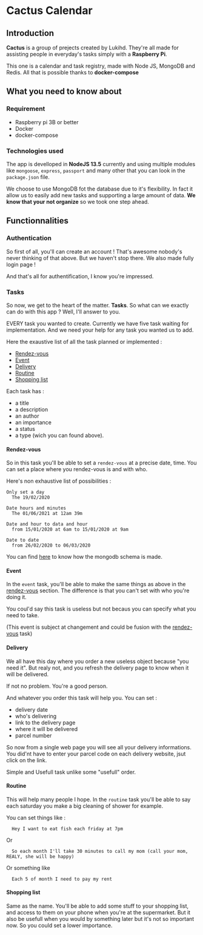 # Cactus Calendar

## Introduction

**Cactus** is a group of prejects created by Lukihd. They're all made for assisting people in everyday's tasks simply with a **Raspberry Pi**.

This one is a calendar and task registry, made with Node JS, MongoDB and Redis. All that is possible thanks to **docker-compose**

## What you need to know about

### Requirement

- Raspberry pi 3B or better
- Docker
- docker-compose

### Technologies used

The app is develloped in **NodeJS 13.5** currently and using multiple modules like `mongoose`, `express`, `passport` and many other that you can look in the `package.json` file.

We choose to use MongoDB fot the database due to it's flexibility. In fact it allow us to easily add new tasks and supporting a large amount of data. **We know that your not organize** so we took one step ahead.

## Functionnalities

### Authentication

So first of all, you'll can create an account ! That's awesome nobody's never thinking of that above. But we haven't stop there. We also made fully login page !

And that's all for authentification, I know you're impressed.

### Tasks

So now, we get to the heart of the matter. **Tasks**. So what can we exactly can do with this app ? Well, I'll answer to you.

EVERY task you wanted to create. Currently we have five task waiting for implementation. And we need your help for any task you wanted us to add.

Here the exaustive list of all the task planned or implemented :

- [Rendez-vous](#rendez-vous)
- [Event](#event)
- [Delivery](#delivery)
- [Routine](#routine)
- [Shopping list](#shopping-list)

Each task has :
- a title
- a description
- an author
- an importance
- a status
- a type (wich you can found above).

#### Rendez-vous

So in this task you'll be able to set a `rendez-vous` at a precise date, time. You can set a place where you rendez-vous is and with who.

Here's non exhaustive list of possibilities :
```
Only set a day
  The 19/02/2020

Date hours and minutes
  The 01/06/2021 at 12am 39m

Date and hour to data and hour
  from 15/01/2020 at 6am to 15/01/2020 at 9am

Date to date
  from 26/02/2020 to 06/03/2020
```

You can find [here](/resources/mongo-model.md) to know how the mongodb schema is made.

#### Event

In the `event` task, you'll be able to make the same things as above in the [rendez-vous](#rendez-vous) section. The difference is that you can't set with who you're doing it.

You coul'd say this task is useless but not becaus you can specify what you need to take.

(This event is subject at changement and could be fusion with the [rendez-vous](#rendez-vous) task)

#### Delivery

We all have this day where you order a new useless object because "you need it". But realy not, and you refresh the delivery page to know when it will be delivered. 

If not no problem. You're a good person.

And whatever you order this task will help you. You can set :
- delivery date
- who's delivering
- link to the delivery page
- where it will be delivered
- parcel number

So now from a single web page you will see all your delivery informations. You did'nt have to enter your parcel code on each delivery website, jsut click on the link.

Simple and Usefull task unlike some "usefull" order. 

#### Routine

This will help many people I hope. In the `routine` task you'll be able to say each saturday you make a big cleaning of shower for example.

You can set things like :
```
  Hey I want to eat fish each friday at 7pm
```
Or
```
  So each month I'll take 30 minutes to call my mom (call your mom, REALY, she will be happy)  
```
Or something like
```
  Each 5 of month I need to pay my rent
```

#### Shopping list

Same as the name. You'll be able to add some stuff to your shopping list, and access to them on your phone when you're at the supermarket. 
But it also be usefull when you would by something later but it's not so important now. So you could set a lower importance.

